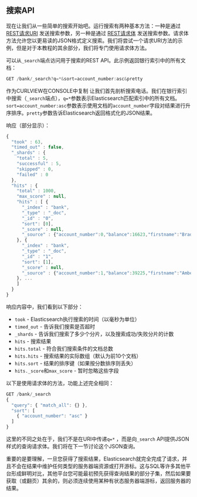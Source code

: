 ## 搜索API

现在让我们从一些简单的搜索开始吧。运行搜索有两种基本方法：一种是通过 [REST请求URI](../../06-Search-APIs/URI-Search.md) 发送搜索参数，另一种是通过 [REST请求体](../../06-Search-APIs/Request-Body-Search.md) 发送搜索参数。请求体方法允许您以更易读的JSON格式定义搜索。我们将尝试一个请求URI方法的示例，但是对于本教程的其余部分，我们将专门使用请求体方法。

可以从`_search`端点访问用于搜索的REST API。此示例返回银行索引中的所有文档：

```js
GET /bank/_search?q=*&sort=account_number:asc&pretty
```

作为CURLVIEW在CONSOLE中复制
让我们首先剖析搜索电话。我们在银行索引中搜索（`_search`端点），`q=*`参数表示Elasticsearch匹配索引中的所有文档。`sort=account_number:asc`参数表示使用文档的`account_number`字段对结果进行升序排序。`pretty`参数告诉Elasticsearch返回格式化的JSON结果。

响应（部分显示）：

```js
{
  "took" : 63,
  "timed_out" : false,
  "_shards" : {
    "total" : 5,
    "successful" : 5,
    "skipped" : 0,
    "failed" : 0
  },
  "hits" : {
    "total" : 1000,
    "max_score" : null,
    "hits" : [ {
      "_index" : "bank",
      "_type" : "_doc",
      "_id" : "0",
      "sort": [0],
      "_score" : null,
      "_source" : {"account_number":0,"balance":16623,"firstname":"Bradshaw","lastname":"Mckenzie","age":29,"gender":"F","address":"244 Columbus Place","employer":"Euron","email":"bradshawmckenzie@euron.com","city":"Hobucken","state":"CO"}
    }, {
      "_index" : "bank",
      "_type" : "_doc",
      "_id" : "1",
      "sort": [1],
      "_score" : null,
      "_source" : {"account_number":1,"balance":39225,"firstname":"Amber","lastname":"Duke","age":32,"gender":"M","address":"880 Holmes Lane","employer":"Pyrami","email":"amberduke@pyrami.com","city":"Brogan","state":"IL"}
    }, ...
    ]
  }
}
```

响应内容中，我们看到以下部分：

- `took` - Elasticsearch执行搜索的时间（以毫秒为单位）
- `timed_out`  - 告诉我们搜索是否超时
- `_shards`  - 告诉我们搜索了多少个分片，以及搜索成功/失败分片的计数
- `hits` - 搜索结果
- `hits.total`  - 符合我们搜索条件的文档总数
- `hits.hits`  - 搜索结果的实际数组（默认为前10个文档）
- `hits.sort`  - 结果的排序键（如果按分数排序则丢失）
- `hits._score`和`max_score`  - 暂时忽略这些字段

以下是使用请求体的方法，功能上述完全相同：

```js
GET /bank/_search
{
  "query": { "match_all": {} },
  "sort": [
    { "account_number": "asc" }
  ]
}
```

这里的不同之处在于，我们不是在URI中传递`q=*` ，而是向`_search` API提供JSON样式的查询请求体。我们将在下一节讨论这个JSON查询。

重要的是要理解，一旦您获得了搜索结果，Elasticsearch就完全完成了请求，并且不会在结果中维护任何类型的服务器端资源或打开游标。这与SQL等许多其他平台形成鲜明对比，其他平台您可能最初预先获得查询结果的部分子集，然后如果要获取（或翻页）其余的，则必须连续使用某种有状态服务器端游标，返回服务器的结果。